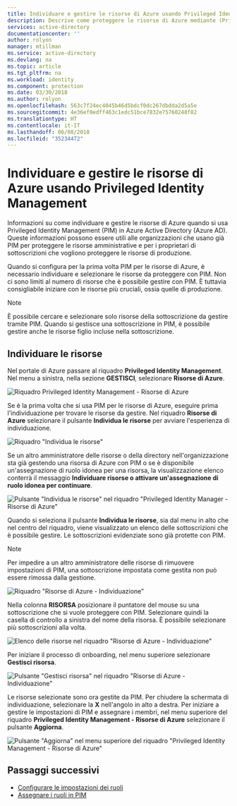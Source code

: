 ```yaml
---
title: Individuare e gestire le risorse di Azure usando Privileged Identity Management | Microsoft Docs
description: Descrive come proteggere le risorse di Azure mediante (Privileged Identity Management) PIM.
services: active-directory
documentationcenter: ''
author: rolyon
manager: mtillman
ms.service: active-directory
ms.devlang: na
ms.topic: article
ms.tgt_pltfrm: na
ms.workload: identity
ms.component: protection
ms.date: 03/30/2018
ms.author: rolyon
ms.openlocfilehash: 563c7f24ec4045b46d5bdcf0dc267dbdda2d5a5e
ms.sourcegitcommit: 4e36ef0edff463c1edc51bce7832e75760248f82
ms.translationtype: HT
ms.contentlocale: it-IT
ms.lasthandoff: 06/08/2018
ms.locfileid: "35234472"
---
```

# <a name="discover-and-manage-azure-resources-by-using-privileged-identity-management"></a>Individuare e gestire le risorse di Azure usando Privileged Identity Management

Informazioni su come individuare e gestire le risorse di Azure quando si usa Privileged Identity Management (PIM) in Azure Active Directory (Azure AD). Queste informazioni possono essere utili alle organizzazioni che usano già PIM per proteggere le risorse amministrative e per i proprietari di sottoscrizioni che vogliono proteggere le risorse di produzione.

Quando si configura per la prima volta PIM per le risorse di Azure, è necessario individuare e selezionare le risorse da proteggere con PIM. Non ci sono limiti al numero di risorse che è possibile gestire con PIM. È tuttavia consigliabile iniziare con le risorse più cruciali, ossia quelle di produzione.

> [!NOTE]
> È possibile cercare e selezionare solo risorse della sottoscrizione da gestire tramite PIM. Quando si gestisce una sottoscrizione in PIM, è possibile gestire anche le risorse figlio incluse nella sottoscrizione.

## <a name="discover-resources"></a>Individuare le risorse

Nel portale di Azure passare al riquadro **Privileged Identity Management**. Nel menu a sinistra, nella sezione **GESTISCI**, selezionare **Risorse di Azure**.

![Riquadro Privileged Identity Management - Risorse di Azure](media/azure-pim-resource-rbac/aadpim_manage_azure_resources.png)

Se è la prima volta che si usa PIM per le risorse di Azure, eseguire prima l'individuazione per trovare le risorse da gestire. Nel riquadro **Risorse di Azure** selezionare il pulsante **Individua le risorse** per avviare l'esperienza di individuazione.

![Riquadro "Individua le risorse"](media/azure-pim-resource-rbac/aadpim_first_run_discovery.png)

Se un altro amministratore delle risorse o della directory nell'organizzazione sta già gestendo una risorsa di Azure con PIM o se è disponibile un'assegnazione di ruolo idonea per una risorsa, la visualizzazione elenco conterrà il messaggio **Individuare risorse o attivare un'assegnazione di ruolo idonea per continuare**. 

![Pulsante "Individua le risorse" nel riquadro "Privileged Identity Manager - Risorse di Azure"](media/azure-pim-resource-rbac/aadpim_discover_eligible_not_active.png)

Quando si seleziona il pulsante **Individua le risorse**, sia dal menu in alto che nel centro del riquadro, viene visualizzato un elenco delle sottoscrizioni che è possibile gestire. Le sottoscrizioni evidenziate sono già protette con PIM.

> [!NOTE]
> Per impedire a un altro amministratore delle risorse di rimuovere impostazioni di PIM, una sottoscrizione impostata come gestita non può essere rimossa dalla gestione.

![Riquadro "Risorse di Azure - Individuazione"](media/azure-pim-resource-rbac/aadpim_discovery_some_selected.png)

Nella colonna **RISORSA** posizionare il puntatore del mouse su una sottoscrizione che si vuole proteggere con PIM. Selezionare quindi la casella di controllo a sinistra del nome della risorsa. È possibile selezionare più sottoscrizioni alla volta.

![Elenco delle risorse nel riquadro "Risorse di Azure - Individuazione"](media/azure-pim-resource-rbac/aadpim_discovery_all_selected.png)

Per iniziare il processo di onboarding, nel menu superiore selezionare **Gestisci risorsa**.

![Pulsante "Gestisci risorsa" nel riquadro "Risorse di Azure - Individuazione"](media/azure-pim-resource-rbac/aadpim_discovery_click_manage.png)

Le risorse selezionate sono ora gestite da PIM. Per chiudere la schermata di individuazione, selezionare la **X** nell'angolo in alto a destra. Per iniziare a gestire le impostazioni di PIM e assegnare i membri, nel menu superiore del riquadro **Privileged Identity Management - Risorse di Azure** selezionare il pulsante **Aggiorna**.

![Pulsante "Aggiorna" nel menu superiore del riquadro "Privileged Identity Management - Risorse di Azure"](media/azure-pim-resource-rbac/aadpim_discovery_resources_refresh.png)

## <a name="next-steps"></a>Passaggi successivi

- [Configurare le impostazioni dei ruoli](pim-resource-roles-configure-role-settings.md)
- [Assegnare i ruoli in PIM](pim-resource-roles-assign-roles.md)
